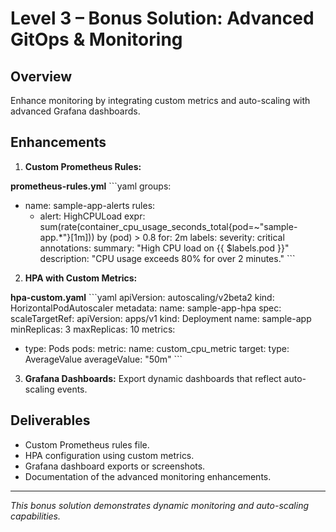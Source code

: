 # Level 3 – Bonus Solution: Advanced GitOps & Monitoring

## Overview
Enhance monitoring by integrating custom metrics and auto-scaling with advanced Grafana dashboards.

## Enhancements
1. **Custom Prometheus Rules:**

**prometheus-rules.yml**
\`\`\`yaml
groups:
- name: sample-app-alerts
  rules:
  - alert: HighCPULoad
    expr: sum(rate(container_cpu_usage_seconds_total{pod=~"sample-app.*"}[1m])) by (pod) > 0.8
    for: 2m
    labels:
      severity: critical
    annotations:
      summary: "High CPU load on {{ \$labels.pod }}"
      description: "CPU usage exceeds 80% for over 2 minutes."
\`\`\`

2. **HPA with Custom Metrics:**

**hpa-custom.yaml**
\`\`\`yaml
apiVersion: autoscaling/v2beta2
kind: HorizontalPodAutoscaler
metadata:
  name: sample-app-hpa
spec:
  scaleTargetRef:
    apiVersion: apps/v1
    kind: Deployment
    name: sample-app
  minReplicas: 3
  maxReplicas: 10
  metrics:
  - type: Pods
    pods:
      metric:
        name: custom_cpu_metric
      target:
        type: AverageValue
        averageValue: "50m"
\`\`\`

3. **Grafana Dashboards:**
Export dynamic dashboards that reflect auto-scaling events.

## Deliverables
- Custom Prometheus rules file.
- HPA configuration using custom metrics.
- Grafana dashboard exports or screenshots.
- Documentation of the advanced monitoring enhancements.

---

*This bonus solution demonstrates dynamic monitoring and auto-scaling capabilities.*
